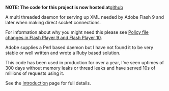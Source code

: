 **NOTE: The code for this project is now hosted at**<a href='http://github.com/ripienaar/flashpolicyd'>github</a> 

A multi threaded daemon for serving up XML needed by Adobe Flash 9 and later when making direct socket connections.

For information about why you might need this please see [Policy file changes in Flash Player 9 and Flash Player 10](http://www.adobe.com/devnet/flashplayer/articles/fplayer9_security_04.html).

Adobe supplies a Perl based daemon but I have not found it to be very stable or well written and wrote a Ruby based solution.

This code has been used in production for over a year, I've seen uptimes of 300 days without memory leaks or thread leaks and have served 10s of millions of requests using it.

See the [Introduction](Introduction.md) page for full details.